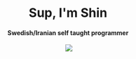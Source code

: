 <h1 align="center">Sup, I'm Shin</h1>
<h4 align="center">Swedish/Iranian self taught programmer</h3>
<p align="center">&nbsp;<img src="https://github-readme-streak-stats.herokuapp.com?user=Shinscripts&theme=dark"/></p>
